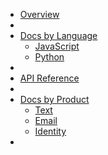 - [Overview](/)
- <br/>
- [Docs by Language](/language/)
  - [JavaScript](https://github.com/use-contiguity/javascript)
  - [Python](https://github.com/use-contiguity/javascript)
- <br/>
- [API Reference](/api-reference/)
- <br/>
- [Docs by Product](/product/)
  - [Text](/product/text/)
  - [Email](/product/email/)
  - [Identity](/product/identity/)
- <br/>